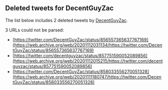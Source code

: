 ## Deleted tweets for DecentGuyZac

The list below includes 2 deleted tweets by
[DecentGuyZac](https://twitter.com/DecentGuyZac).


3 URLs could not be parsed:

* [https://twitter.com/DecentGuyZac/status/856557365637767169](https://web.archive.org/web/20201112031134/https://twitter.com/DecentGuyZac/status/856557365637767169)
* [https://twitter.com/decentguyzac/status/857751590052089856](https://web.archive.org/web/20201112015215/https://twitter.com/decentguyzac/status/857751590052089856)
* [https://twitter.com/DecentGuyZac/status/858033556270051328](https://web.archive.org/web/20201111180747/https://twitter.com/DecentGuyZac/status/858033556270051328)
